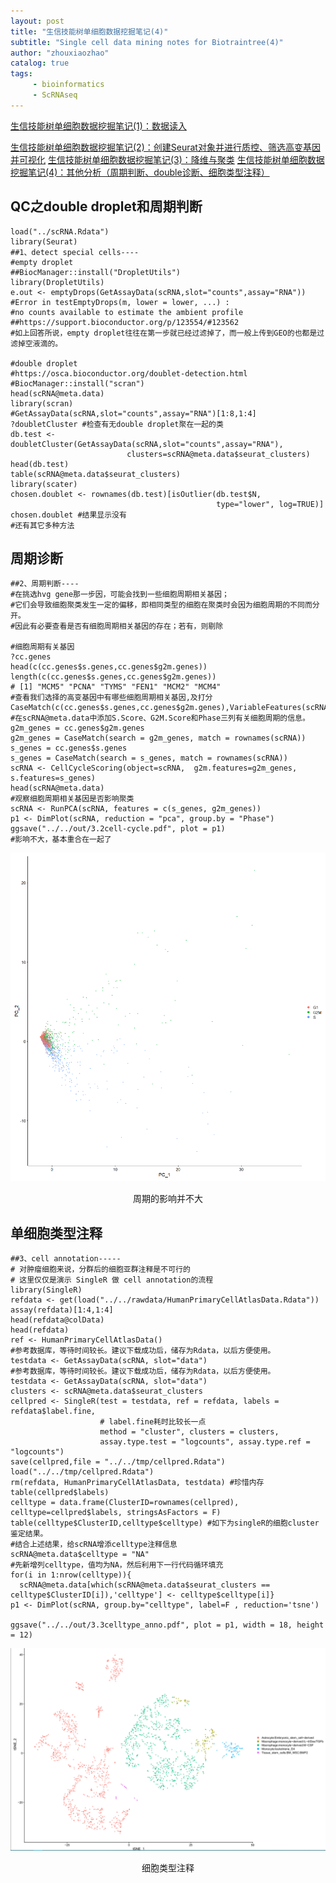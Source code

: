 ```yaml
---
layout: post
title: "生信技能树单细胞数据挖掘笔记(4)"
subtitle: "Single cell data mining notes for Biotraintree(4)"
author: "zhouxiaozhao"
catalog: true
tags:
     - bioinformatics
     - ScRNAseq
---
```


[生信技能树单细胞数据挖掘笔记(1)：数据读入](https://www.zhouxiaozhao.cn/2020/10/24/ScRNAseq(7)/)

[生信技能树单细胞数据挖掘笔记(2)：创建Seurat对象并进行质控、筛选高变基因并可视化](https://www.zhouxiaozhao.cn/2020/10/27/ScRNAseq(8)/)
[生信技能树单细胞数据挖掘笔记(3)：降维与聚类](https://www.zhouxiaozhao.cn/2020/10/29/ScRNAseq(9)/)
[生信技能树单细胞数据挖掘笔记(4)：其他分析（周期判断、double诊断、细胞类型注释）](https://www.zhouxiaozhao.cn/2020/10/31/ScRNAseq(10)/)

## QC之double droplet和周期判断

```
load("../scRNA.Rdata")
library(Seurat)
##1、detect special cells----
#empty droplet
##BiocManager::install("DropletUtils")
library(DropletUtils)
e.out <- emptyDrops(GetAssayData(scRNA,slot="counts",assay="RNA"))
#Error in testEmptyDrops(m, lower = lower, ...) : 
#no counts available to estimate the ambient profile
##https://support.bioconductor.org/p/123554/#123562
#如上回答所说，empty droplet往往在第一步就已经过滤掉了，而一般上传到GEO的也都是过滤掉空液滴的。

#double droplet
#https://osca.bioconductor.org/doublet-detection.html
#BiocManager::install("scran")
head(scRNA@meta.data)
library(scran)
#GetAssayData(scRNA,slot="counts",assay="RNA")[1:8,1:4]
?doubletCluster #检查有无double droplet聚在一起的类
db.test <- doubletCluster(GetAssayData(scRNA,slot="counts",assay="RNA"),
                          clusters=scRNA@meta.data$seurat_clusters)
head(db.test)
table(scRNA@meta.data$seurat_clusters)
library(scater)
chosen.doublet <- rownames(db.test)[isOutlier(db.test$N, 
                                              type="lower", log=TRUE)]
chosen.doublet #结果显示没有
#还有其它多种方法
```

## 周期诊断

```
##2、周期判断----
#在挑选hvg gene那一步因，可能会找到一些细胞周期相关基因；
#它们会导致细胞聚类发生一定的偏移，即相同类型的细胞在聚类时会因为细胞周期的不同而分开。
#因此有必要查看是否有细胞周期相关基因的存在；若有，则剔除

#细胞周期有关基因
?cc.genes
head(c(cc.genes$s.genes,cc.genes$g2m.genes))
length(c(cc.genes$s.genes,cc.genes$g2m.genes))
# [1] "MCM5" "PCNA" "TYMS" "FEN1" "MCM2" "MCM4"
#查看我们选择的高变基因中有哪些细胞周期相关基因,及打分
CaseMatch(c(cc.genes$s.genes,cc.genes$g2m.genes),VariableFeatures(scRNA))
#在scRNA@meta.data中添加S.Score、G2M.Score和Phase三列有关细胞周期的信息。
g2m_genes = cc.genes$g2m.genes
g2m_genes = CaseMatch(search = g2m_genes, match = rownames(scRNA))
s_genes = cc.genes$s.genes
s_genes = CaseMatch(search = s_genes, match = rownames(scRNA))
scRNA <- CellCycleScoring(object=scRNA,  g2m.features=g2m_genes,  s.features=s_genes)
head(scRNA@meta.data)
#观察细胞周期相关基因是否影响聚类
scRNA <- RunPCA(scRNA, features = c(s_genes, g2m_genes))
p1 <- DimPlot(scRNA, reduction = "pca", group.by = "Phase")
ggsave("../../out/3.2cell-cycle.pdf", plot = p1) 
#影响不大，基本重合在一起了
```

![image-20201109155517095](\img\posts\2020.10.29\image-20201109155517095.png)

<center>
    周期的影响并不大
</center>

## 单细胞类型注释

```
##3、cell annotation-----
# 对肿瘤细胞来说，分群后的细胞亚群注释是不可行的
# 这里仅仅是演示 SingleR 做 cell annotation的流程
library(SingleR)
refdata <- get(load("../../rawdata/HumanPrimaryCellAtlasData.Rdata"))
assay(refdata)[1:4,1:4]
head(refdata@colData)
head(refdata)
ref <- HumanPrimaryCellAtlasData()
#参考数据库，等待时间较长。建议下载成功后，储存为Rdata，以后方便使用。
testdata <- GetAssayData(scRNA, slot="data")
#参考数据库，等待时间较长。建议下载成功后，储存为Rdata，以后方便使用。
testdata <- GetAssayData(scRNA, slot="data")
clusters <- scRNA@meta.data$seurat_clusters
cellpred <- SingleR(test = testdata, ref = refdata, labels = refdata$label.fine, 
                    # label.fine耗时比较长一点
                    method = "cluster", clusters = clusters, 
                    assay.type.test = "logcounts", assay.type.ref = "logcounts")
save(cellpred,file = "../../tmp/cellpred.Rdata")
load("../../tmp/cellpred.Rdata")
rm(refdata, HumanPrimaryCellAtlasData, testdata) #珍惜内存
table(cellpred$labels)
celltype = data.frame(ClusterID=rownames(cellpred), celltype=cellpred$labels, stringsAsFactors = F)
table(celltype$ClusterID,celltype$celltype) #如下为singleR的细胞cluster鉴定结果。
#结合上述结果，给scRNA增添celltype注释信息
scRNA@meta.data$celltype = "NA"
#先新增列celltype，值均为NA，然后利用下一行代码循环填充
for(i in 1:nrow(celltype)){
  scRNA@meta.data[which(scRNA@meta.data$seurat_clusters == celltype$ClusterID[i]),'celltype'] <- celltype$celltype[i]}
p1 <- DimPlot(scRNA, group.by="celltype", label=F , reduction='tsne')

ggsave("../../out/3.3celltype_anno.pdf", plot = p1, width = 18, height = 12) 

```

![image-20201109160114523](\img\posts\2020.10.29\image-20201109160114523.png)

<center>
    细胞类型注释
</center>

